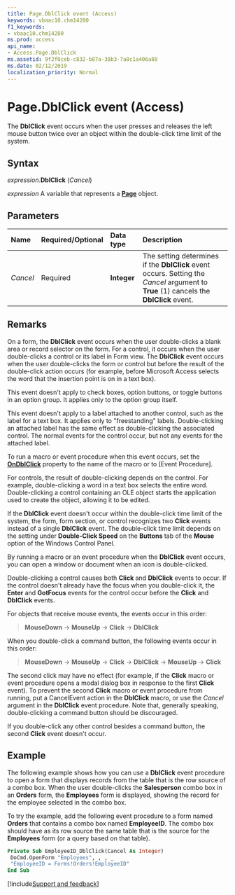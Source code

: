 ```yaml
---
title: Page.DblClick event (Access)
keywords: vbaac10.chm14280
f1_keywords:
- vbaac10.chm14280
ms.prod: access
api_name:
- Access.Page.DblClick
ms.assetid: 9f2f0ceb-c832-b87a-38b3-7a8c1a406a88
ms.date: 02/12/2019
localization_priority: Normal
---
```



# Page.DblClick event (Access)

The **DblClick** event occurs when the user presses and releases the left mouse button twice over an object within the double-click time limit of the system.


## Syntax

_expression_.**DblClick** (_Cancel_)

_expression_ A variable that represents a **[Page](Access.Page.md)** object.


## Parameters

|Name|Required/Optional|Data type|Description|
|:-----|:-----|:-----|:-----|
| _Cancel_|Required|**Integer**|The setting determines if the **DblClick** event occurs. Setting the _Cancel_ argument to **True** (1) cancels the **DblClick** event.|


## Remarks

On a form, the **DblClick** event occurs when the user double-clicks a blank area or record selector on the form. For a control, it occurs when the user double-clicks a control or its label in Form view. The **DblClick** event occurs when the user double-clicks the form or control but before the result of the double-click action occurs (for example, before Microsoft Access selects the word that the insertion point is on in a text box).

This event doesn't apply to check boxes, option buttons, or toggle buttons in an option group. It applies only to the option group itself.
    
This event doesn't apply to a label attached to another control, such as the label for a text box. It applies only to "freestanding" labels. Double-clicking an attached label has the same effect as double-clicking the associated control. The normal events for the control occur, but not any events for the attached label.
    
To run a macro or event procedure when this event occurs, set the **[OnDblClick](access.Page.ondblclick.md)** property to the name of the macro or to [Event Procedure].

For controls, the result of double-clicking depends on the control. For example, double-clicking a word in a text box selects the entire word. Double-clicking a control containing an OLE object starts the application used to create the object, allowing it to be edited.

If the **DblClick** event doesn't occur within the double-click time limit of the system, the form, form section, or control recognizes two **Click** events instead of a single **DblClick** event. The double-click time limit depends on the setting under **Double-Click Speed** on the **Buttons** tab of the **Mouse** option of the Windows Control Panel.

By running a macro or an event procedure when the **DblClick** event occurs, you can open a window or document when an icon is double-clicked.

Double-clicking a control causes both **Click** and **DblClick** events to occur. If the control doesn't already have the focus when you double-click it, the **Enter** and **GotFocus** events for the control occur before the **Click** and **DblClick** events.

For objects that receive mouse events, the events occur in this order:

> **MouseDown** → **MouseUp** → **Click** → **DblClick**

When you double-click a command button, the following events occur in this order:

> **MouseDown** → **MouseUp** → **Click** → **DblClick** → **MouseUp** → **Click**

The second click may have no effect (for example, if the **Click** macro or event procedure opens a modal dialog box in response to the first **Click** event). To prevent the second **Click** macro or event procedure from running, put a CancelEvent action in the **DblClick** macro, or use the _Cancel_ argument in the **DblClick** event procedure. Note that, generally speaking, double-clicking a command button should be discouraged.

If you double-click any other control besides a command button, the second **Click** event doesn't occur.


## Example

The following example shows how you can use a **DblClick** event procedure to open a form that displays records from the table that is the row source of a combo box. When the user double-clicks the **Salesperson** combo box in an **Orders** form, the **Employees** form is displayed, showing the record for the employee selected in the combo box.

To try the example, add the following event procedure to a form named **Orders** that contains a combo box named **EmployeeID**. The combo box should have as its row source the same table that is the source for the **Employees** form (or a query based on that table).

```vb
Private Sub EmployeeID_DblClick(Cancel As Integer) 
 DoCmd.OpenForm "Employees", , , _ 
 "EmployeeID = Forms!Orders!EmployeeID" 
End Sub
```



[!include[Support and feedback](~/includes/feedback-boilerplate.md)]